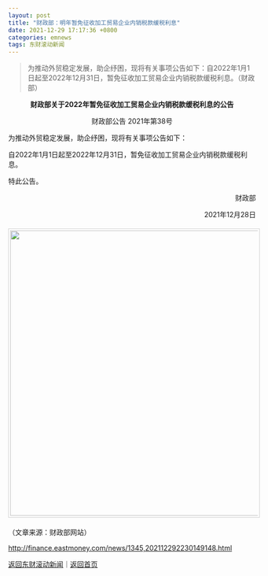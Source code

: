 ```yaml
---
layout: post
title: "财政部：明年暂免征收加工贸易企业内销税款缓税利息"
date: 2021-12-29 17:17:36 +0800
categories: emnews
tags: 东财滚动新闻
---
```

> 为推动外贸稳定发展，助企纾困，现将有关事项公告如下：自2022年1月1日起至2022年12月31日，暂免征收加工贸易企业内销税款缓税利息。（财政部）

<p style="text-align:center;"><strong>财政部关于2022年暂免征收加工贸易企业内销税款缓税利息的公告</strong></p><p style="text-align:center;">财政部公告 2021年第38号</p><p>为推动外贸稳定发展，助企纾困，现将有关事项公告如下： </p><p>自2022年1月1日起至2022年12月31日，暂免征收加工贸易企业内销税款缓税利息。 </p><p>特此公告。 </p><p style="text-align:right;">财政部 </p><p style="text-align:right;">2021年12月28日</p><center><img src="https://dfscdn.dfcfw.com/download/D25187005163171575751.jpg" width="580" emheight="295" orginial_src="https://dfscdn.dfcfw.com/download/D25187005163171575751_o.jpg" style="border:#d1d1d1 1px solid;padding:3px;margin:5px 0;" /></center><p class="em_media">（文章来源：财政部网站）</p>

<http://finance.eastmoney.com/news/1345,202112292230149148.html>

[返回东财滚动新闻](//finews.withounder.com/emnews/)｜[返回首页](//finews.withounder.com/)
